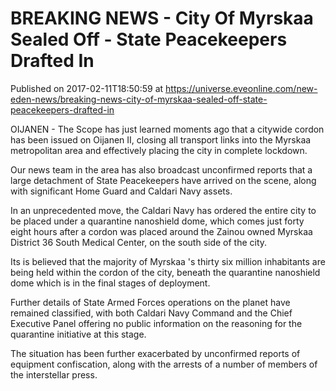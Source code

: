 # BREAKING NEWS - City Of Myrskaa Sealed Off - State Peacekeepers Drafted In
Published on 2017-02-11T18:50:59 at https://universe.eveonline.com/new-eden-news/breaking-news-city-of-myrskaa-sealed-off-state-peacekeepers-drafted-in

OIJANEN - The Scope has just learned moments ago that a citywide cordon has been issued on Oijanen II, closing all transport links into the Myrskaa metropolitan area and effectively placing the city in complete lockdown.

Our news team in the area has also broadcast unconfirmed reports that a large detachment of State Peacekeepers have arrived on the scene, along with significant Home Guard and Caldari Navy assets.

In an unprecedented move, the Caldari Navy has ordered the entire city to be placed under a quarantine nanoshield dome, which comes just forty eight hours after a cordon was placed around the Zainou owned Myrskaa District 36 South Medical Center, on the south side of the city.

Its is believed that the majority of Myrskaa 's thirty six million inhabitants are being held within the cordon of the city, beneath the quarantine nanoshield dome which is in the final stages of deployment.

Further details of State Armed Forces operations on the planet have remained classified, with both Caldari Navy Command and the Chief Executive Panel offering no public information on the reasoning for the quarantine initiative at this stage.

The situation has been further exacerbated by unconfirmed reports of equipment confiscation, along with the arrests of a number of members of the interstellar press.
